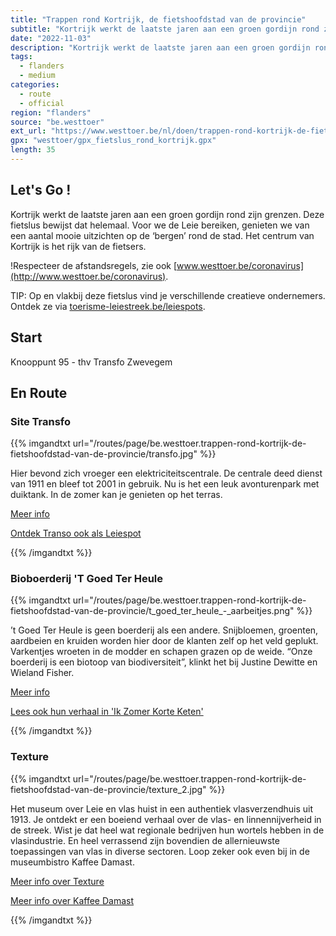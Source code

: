 ```yaml
---
title: "Trappen rond Kortrijk, de fietshoofdstad van de provincie"
subtitle: "Kortrijk werkt de laatste jaren aan een groen gordijn rond zijn grenzen"
date: "2022-11-03"
description: "Kortrijk werkt de laatste jaren aan een groen gordijn rond zijn grenzen" 
tags:
  - flanders
  - medium
categories: 
  - route
  - official
region: "flanders"
source: "be.westtoer"
ext_url: "https://www.westtoer.be/nl/doen/trappen-rond-kortrijk-de-fietshoofdstad-van-de-provincie"
gpx: "westtoer/gpx_fietslus_rond_kortrijk.gpx"
length: 35
---
```


## Let's Go !

Kortrijk werkt de laatste jaren aan een groen gordijn rond zijn grenzen. Deze fietslus bewijst dat helemaal. Voor we de Leie bereiken, genieten we van een aantal mooie uitzichten op de ‘bergen’ rond de stad. Het centrum van Kortrijk is het rijk van de fietsers.

!Respecteer de afstandsregels, zie ook [www.westtoer.be/coronavirus](http://www.westtoer.be/coronavirus).

TIP: Op en vlakbij deze fietslus vind je verschillende creatieve ondernemers. Ontdek ze via [toerisme-leiestreek.be/leiespots](https://www.toerisme-leiestreek.be/hotspots).

## Start 

Knooppunt 95 - thv Transfo Zwevegem 

## En Route

### Site Transfo

{{% imgandtxt url="/routes/page/be.westtoer.trappen-rond-kortrijk-de-fietshoofdstad-van-de-provincie/transfo.jpg" %}}

Hier bevond zich vroeger een elektriciteitscentrale. De centrale deed dienst van 1911 en bleef tot 2001 in gebruik. Nu is het een leuk avonturenpark met duiktank. In de zomer kan je genieten op het terras.

[Meer info](https://www.westtoer.be/nl/doen/transfo)

[Ontdek Transo ook als Leiespot](https://www.toerisme-leiestreek.be/leiespots/transfo.)

{{% /imgandtxt %}}

### Bioboerderij 'T Goed Ter Heule

{{% imgandtxt url="/routes/page/be.westtoer.trappen-rond-kortrijk-de-fietshoofdstad-van-de-provincie/t_goed_ter_heule_-_aarbeitjes.png" %}}

’t Goed Ter Heule is geen boerderij als een andere. Snijbloemen, groenten, aardbeien en kruiden worden hier door de klanten zelf op het veld geplukt. Varkentjes wroeten in de modder en schapen grazen op de weide. “Onze boerderij is een biotoop van biodiversiteit”, klinkt het bij Justine Dewitte en Wieland Fisher.

[Meer info](https://www.westtoer.be/nl/eten-drinken/t-goed-ter-heule)

[Lees ook hun verhaal in 'Ik Zomer Korte Keten'](https://www.westtoer.be/nl/ik-zomer-korte-keten/bioboerderij-t-goed-ter-heule)

{{% /imgandtxt %}}

### Texture

{{% imgandtxt url="/routes/page/be.westtoer.trappen-rond-kortrijk-de-fietshoofdstad-van-de-provincie/texture_2.jpg" %}}

Het museum over Leie en vlas huist in een authentiek vlasverzendhuis uit 1913. Je ontdekt er een boeiend verhaal over de vlas- en linnennijverheid in de streek. Wist je dat heel wat regionale bedrijven hun wortels hebben in de vlasindustrie. En heel verrassend zijn bovendien de allernieuwste toepassingen van vlas in diverse sectoren. Loop zeker ook even bij in de museumbistro Kaffee Damast.

[Meer info over Texture](https://www.westtoer.be/nl/doen/texture)

[Meer info over Kaffee Damast](https://www.westtoer.be/nl/eten-drinken/kaffee-damast)

{{% /imgandtxt %}}

